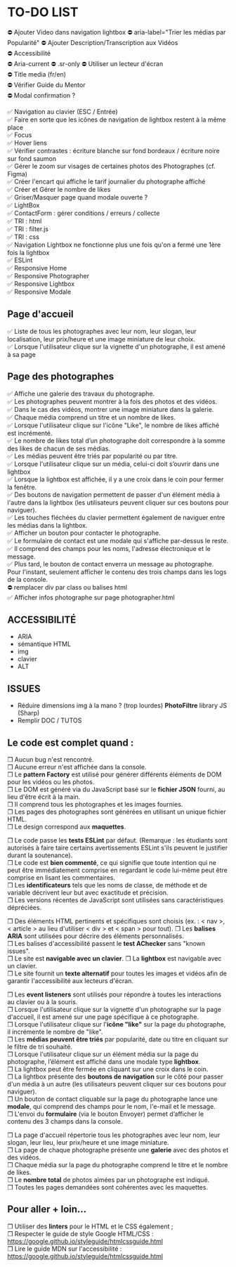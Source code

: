 # TO-DO LIST
⛔ Ajouter Video dans navigation lightbox
⛔ aria-label="Trier les médias par Popularité"
⛔ Ajouter Description/Transcription aux Vidéos  
⛔ Accessibilité  
⛔ Aria-current 
⛔ .sr-only
⛔ Utiliser un lecteur d'écran  
⛔ Title media (fr/en)  
⛔ Vérifier Guide du Mentor  
⛔ Modal confirmation ?  

✅ Navigation au clavier (ESC / Entrée)    
✅ Faire en sorte que les icônes de navigation de lightbox restent à la même place  
✅ Focus  
✅ Hover liens  
✅ Vérifier contrastes : écriture blanche sur fond bordeaux / écriture noire sur fond saumon   
✅ Gérer le zoom sur visages de certaines photos des Photographes (cf. Figma)  
✅ Créer l'encart qui affiche le tarif journalier du photographe affiché  
✅ Créer et Gérer le nombre de likes  
✅ Griser/Masquer page quand modale ouverte ?  
✅ LightBox   
✅ ContactForm : gérer conditions / erreurs / collecte  
✅ TRI : html  
✅ TRI : filter.js  
✅ TRI : css  
✅ Navigation Lightbox ne fonctionne plus une fois qu'on a fermé une 1ère fois la lightbox  
✅ ESLint   
✅ Responsive Home  
✅ Responsive Photographer  
✅ Responsive Lightbox  
✅ Responsive Modale  

## Page d'accueil 
✅ Liste de tous les photographes avec leur nom, leur slogan, leur
localisation, leur prix/heure et une image miniature de leur choix.  
✅ Lorsque l'utilisateur clique sur la vignette d'un photographe, il est amené à sa page  

## Page des photographes
✅ Affiche une galerie des travaux du photographe.  
✅ Les photographes peuvent montrer à la fois des photos et des vidéos.  
✅ Dans le cas des vidéos, montrer une image miniature dans la galerie.  
✅ Chaque média comprend un titre et un nombre de likes.  
✅ Lorsque l'utilisateur clique sur l'icône "Like", le nombre de likes affiché est incrémenté.  
✅ Le nombre de likes total d’un photographe doit correspondre à la somme des likes de chacun de ses médias.  
✅ Les médias peuvent être triés par popularité ou par titre.  
✅ Lorsque l'utilisateur clique sur un média, celui-ci doit s’ouvrir dans une lightbox  
✅ Lorsque la lightbox est affichée, il y a une croix dans le coin pour fermer la fenêtre.  
✅ Des boutons de navigation permettent de passer d'un élément média à l'autre dans la lightbox (les utilisateurs peuvent cliquer sur ces boutons pour naviguer).  
✅ Les touches fléchées du clavier permettent également de
naviguer entre les médias dans la lightbox.  
✅ Afficher un bouton pour contacter le photographe.  
✅ Le formulaire de contact est une modale qui s'affiche par-dessus le reste.  
✅ Il comprend des champs pour les noms, l'adresse électronique et le message.  
✅ Plus tard, le bouton de contact enverra un message au
photographe. Pour l'instant, seulement afficher le contenu des trois champs dans les logs de la console.  
⛔ remplacer div par class ou balises html  
✅ Afficher infos photographe sur page photographer.html  


## ACCESSIBILITÉ
- ARIA
- sémantique HTML
- img
- clavier
- ALT

## ISSUES

- Réduire dimensions img à la mano ? (trop lourdes) **PhotoFiltre** library JS (Sharp)
- Remplir DOC / TUTOS

## Le code est complet quand :
❒ Aucun bug n'est rencontré.  
❒ Aucune erreur n'est affichée dans la console.  
❒ Le **pattern Factory** est utilisé pour générer différents éléments de DOM pour les vidéos ou les photos.  
❒ Le DOM est généré via du JavaScript basé sur le **fichier JSON** fourni, au lieu d'être écrit à la main.  
❒ Il comprend tous les photographes et les images fournies.  
❒ Les pages des photographes sont générées en utilisant un unique fichier HTML.  
❒ Le design correspond aux **maquettes**.

❒ Le code passe les **tests ESLint** par défaut. (Remarque : les étudiants sont autorisés à faire taire certains avertissements ESLint s'ils peuvent le justifier durant la soutenance).  
❒ Le code est **bien commenté**, ce qui signifie que toute intention qui ne peut être immédiatement comprise en regardant le code lui-même peut être comprise en lisant les commentaires.  
❒ Les **identificateurs** tels que les noms de classe, de méthode et de variable décrivent leur but avec exactitude et précision.  
❒ Les versions récentes de JavaScript sont utilisées sans caractéristiques dépréciées.

❒ Des éléments HTML pertinents et spécifiques sont choisis (ex. : < nav >, < article > au lieu d'utiliser < div > et < span > pour tout).
❒ Les **balises ARIA** sont utilisées pour décrire des éléments personnalisés.  
❒ Les balises d'accessibilité passent le **test AChecker** sans "known issues".  
❒ Le site est **navigable avec un clavier**.
❒ La **lightbox** est navigable avec un clavier.  
❒ Le site fournit un **texte alternatif** pour toutes les images et vidéos afin de garantir l'accessibilité aux lecteurs d'écran. 

❒ Les **event listeners** sont utilisés pour répondre à toutes les interactions au clavier ou à la souris.  
❒ Lorsque l'utilisateur clique sur la vignette d'un photographe sur la page d'accueil, il est amené sur une page spécifique à ce photographe.  
❒ Lorsque l'utilisateur clique sur l'**icône "like"** sur la page du photographe, il incrémente le nombre de "like".  
❒ Les **médias peuvent être triés** par popularité, date ou titre en cliquant sur le filtre de tri souhaité.  
❒ Lorsque l'utilisateur clique sur un élément média sur la page du photographe, l’élément est affiché dans une modale type **lightbox**.    
❒ La lightbox peut être fermée en cliquant sur une croix dans le coin.   
❒ La lightbox présente des **boutons de navigation** sur le côté pour passer d'un média à un autre (les utilisateurs peuvent cliquer sur ces boutons pour naviguer).  
❒ Un bouton de contact cliquable sur la page du photographe lance une **modale**, qui comprend des champs pour le nom, l'e-mail et le message.  
❒ L'envoi du **formulaire** (via le bouton Envoyer) permet d’afficher le contenu des 3 champs dans la console.

❒ La page d'accueil répertorie tous les photographes avec leur nom, leur slogan, leur lieu, leur prix/heure et une image miniature.  
❒ La page de chaque photographe présente une **galerie** avec des photos et des vidéos.  
❒ Chaque média sur la page du photographe comprend le titre et le nombre de likes.  
❒ Le **nombre total** de photos aimées par un photographe est indiqué.   
❒ Toutes les pages demandées sont cohérentes avec les maquettes.

## Pour aller + loin...
❒ Utiliser des **linters** pour le HTML et le CSS également ;  
❒ Respecter le guide de style Google HTML/CSS : https://google.github.io/styleguide/htmlcssguide.html  
❒ Lire le guide MDN sur l'accessibilité : https://google.github.io/styleguide/htmlcssguide.html 